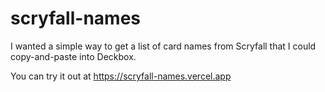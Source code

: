 # scryfall-names

I wanted a simple way to get a list of card names from Scryfall that I could copy-and-paste into Deckbox.

You can try it out at https://scryfall-names.vercel.app
